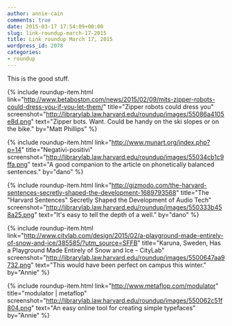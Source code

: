 ```yaml
---
author: annie-cain
comments: true
date: 2015-03-17 17:54:09+00:00
slug: link-roundup-march-17-2015
title: Link roundup March 17, 2015
wordpress_id: 2078
categories:
- roundup
---
```


This is the good stuff.

{% include roundup-item.html
  link="http://www.betaboston.com/news/2015/02/09/mits-zipper-robots-could-dress-you-if-you-let-them/"
  title="Zipper robots could dress you"
  screenshot="http://librarylab.law.harvard.edu/roundup/images/55086a4105e8d.png"
  text="Zipper bots. Want. Could be handy on the ski slopes or on the bike."
  by="Matt Phillips"
%}

{% include roundup-item.html
  link="http://www.munart.org/index.php?p=14"
  title="Negativi-positivi"
  screenshot="http://librarylab.law.harvard.edu/roundup/images/55034cb1c9ffa.png"
  text="A good companion to the article on phonetically balanced sentences."
  by="dano"
%}

{% include roundup-item.html
  link="http://gizmodo.com/the-harvard-sentences-secretly-shaped-the-development-1689793568"
  title="The \"Harvard Sentences\" Secretly Shaped the Development of Audio Tech"
  screenshot="http://librarylab.law.harvard.edu/roundup/images/550333b458a25.png"
  text="It's easy to tell the depth of a well."
  by="dano"
%}

{% include roundup-item.html
  link="http://www.citylab.com/design/2015/02/a-playground-made-entirely-of-snow-and-ice/385585/?utm_source=SFFB"
  title="Karuna, Sweden, Has a Playground Made Entirely of Snow and Ice - CityLab"
  screenshot="http://librarylab.law.harvard.edu/roundup/images/5500647aa9732.png"
  text="This would have been perfect on campus this winter."
  by="Annie"
%}

{% include roundup-item.html
  link="http://www.metaflop.com/modulator"
  title="modulator | metaflop"
  screenshot="http://librarylab.law.harvard.edu/roundup/images/550062c51f804.png"
  text="An easy online tool for creating simple typefaces"
  by="Annie"
%}
